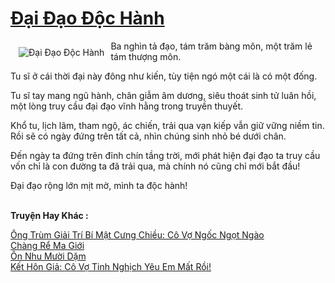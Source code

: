 <a href="https://utruyen.com/dai-dao-doc-hanh/9964/" title="Đại Đạo Độc Hành"><h1>Đại Đạo Độc Hành</h1></a><div style="display:table"><img align="right" style="float: left; padding: 10px;" src="https://utruyen.com/images/story/200x260/dai-dao-doc-hanh.jpg" alt="Đại Đạo Độc Hành">Ba nghìn tả đạo, tám trăm bàng môn, một trăm lẻ tám thượng môn. <p></p>Tu sĩ ở cái thời đại này đông như kiến, tùy tiện ngó một cái là có một đống.<p></p>Tu sĩ tay mang ngũ hành, chân giẫm âm dương, siêu thoát sinh tử luân hồi, một lòng truy cầu đại đạo vĩnh hằng trong truyền thuyết.<p></p>Khổ tu, lịch lãm, tham ngộ, ác chiến, trải qua vạn kiếp vẫn giữ vững niềm tin. Rồi sẽ có ngày đứng trên tất cả, nhìn chúng sinh nhỏ bé dưới chân.<p></p>Đến ngày ta đứng trên đỉnh chín tầng trời, mới phát hiện đại đạo ta truy cầu vốn chỉ là con đường ta đã trải qua, mà chính nó cũng chỉ mới bắt đầu!<p></p>Đại đạo rộng lớn mịt mờ, mình ta độc hành!</div><p><br><b>Truyện Hay Khác :</b></p><a href="https://utruyen.com/ong-trum-giai-tri-bi-mat-cung-chieu-co-vo-ngoc-ngot-ngao/17397/" alt="Ông Trùm Giải Trí Bí Mật Cưng Chiều: Cô Vợ Ngốc Ngọt Ngào">Ông Trùm Giải Trí Bí Mật Cưng Chiều: Cô Vợ Ngốc Ngọt Ngào</a><br/><a href="https://github.com/quanluxury/truyenhot/tree/master/truyenhay/554/" alt="Chàng Rể Ma Giới">Chàng Rể Ma Giới</a><br/><a href="https://github.com/quanluxury/ngontinhhot/tree/master/truyenhay/19119/" alt="Ôn Nhu Mười Dặm">Ôn Nhu Mười Dặm</a><br/><a href="https://github.com/quanluxury/ngontinhhot/tree/master/truyenhay/19534/" alt="Kết Hôn Giả: Cô Vợ Tinh Nghịch Yêu Em Mất Rồi!">Kết Hôn Giả: Cô Vợ Tinh Nghịch Yêu Em Mất Rồi!</a><br/>
